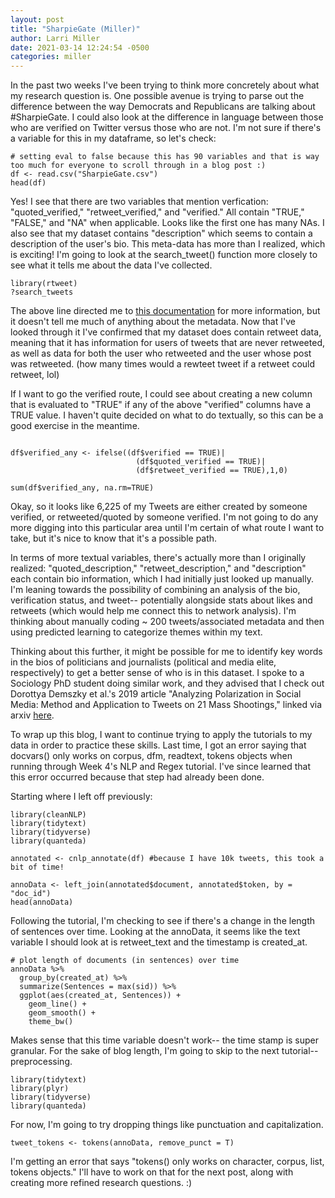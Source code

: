 ```yaml
---
layout: post
title: "SharpieGate (Miller)"
author: Larri Miller
date: 2021-03-14 12:24:54 -0500
categories: miller
---
```



In the past two weeks I've been trying to think more concretely about what my research question is. One possible avenue is trying to parse out the difference between the way Democrats and Republicans are talking about \#SharpieGate. I could also look at the difference in language between those who are verified on Twitter versus those who are not. I'm not sure if there's a variable for this in my dataframe, so let's check:

```{r eval = FALSE}
# setting eval to false because this has 90 variables and that is way too much for everyone to scroll through in a blog post :)
df <- read.csv("SharpieGate.csv")
head(df)
```

Yes! I see that there are two variables that mention verfication: "quoted_verified," "retweet_verified," and "verified." All contain "TRUE," "FALSE," and "NA" when applicable. Looks like the first one has many NAs. I also see that my dataset contains "description" which seems to contain a description of the user's bio. This meta-data has more than I realized, which is exciting! I'm going to look at the search_tweet() function more closely to see what it tells me about the data I've collected.

```{r eval=FALSE}
library(rtweet)
?search_tweets
```

The above line directed me to [this documentation](https://developer.twitter.com/en/docs/twitter-api/v1/tweets/search/api-reference/get-search-tweets) for more information, but it doesn't tell me much of anything about the metadata. Now that I've looked through it I've confirmed that my dataset does contain retweet data, meaning that it has information for users of tweets that are never retweeted, as well as data for both the user who retweeted and the user whose post was retweeted. (how many times would a rewteet tweet if a retweet could retweet, lol)

If I want to go the verified route, I could see about creating a new column that is evaluated to "TRUE" if any of the above "verified" columns have a TRUE value. I haven't quite decided on what to do textually, so this can be a good exercise in the meantime.

```{r eval=FALSE}

df$verified_any <- ifelse((df$verified == TRUE)|
                            (df$quoted_verified == TRUE)|
                            (df$retweet_verified == TRUE),1,0)

sum(df$verified_any, na.rm=TRUE)
```

Okay, so it looks like 6,225 of my Tweets are either created by someone verified, or retweeted/quoted by someone verified. I'm not going to do any more digging into this particular area until I'm certain of what route I want to take, but it's nice to know that it's a possible path.

In terms of more textual variables, there's actually more than I originally realized: "quoted_description," "retweet_description," and "description" each contain bio information, which I had initially just looked up manually. I'm leaning towards the possibility of combining an analysis of the bio, verification status, and tweet-- potentially alongside stats about likes and retweets (which would help me connect this to network analysis). I'm thinking about manually coding ~ 200 tweets/associated metadata and then using predicted learning to categorize themes within my text.

Thinking about this further, it might be possible for me to identify key words in the bios of politicians and journalists (political and media elite, respectively) to get a better sense of who is in this dataset. I spoke to a Sociology PhD student doing similar work, and they advised that I check out Dorottya Demszky et al.'s 2019 article "Analyzing Polarization in Social Media: Method and Application to Tweets on 21 Mass Shootings," linked via arxiv [here](https://arxiv.org/abs/1904.01596).

To wrap up this blog, I want to continue trying to apply the tutorials to my data in order to practice these skills. Last time, I got an error saying that docvars() only works on corpus, dfm, readtext, tokens objects when running through Week 4's NLP and Regex tutorial. I've since learned that this error occurred because that step had already been done. 

Starting where I left off previously:
```{r eval=FALSE}
library(cleanNLP)
library(tidytext)
library(tidyverse)
library(quanteda)

annotated <- cnlp_annotate(df) #because I have 10k tweets, this took a bit of time!

annoData <- left_join(annotated$document, annotated$token, by = "doc_id")
head(annoData)
```
Following the tutorial, I'm checking to see if there's a change in the length of sentences over time. Looking at the annoData, it seems like the text variable I should look at is retweet_text and the timestamp is created_at.
```{r eval = FALSE}
# plot length of documents (in sentences) over time
annoData %>% 
  group_by(created_at) %>% 
  summarize(Sentences = max(sid)) %>%
  ggplot(aes(created_at, Sentences)) +
    geom_line() +
    geom_smooth() +
    theme_bw()
```

Makes sense that this time variable doesn't work-- the time stamp is super granular. For the sake of blog length, I'm going to skip to the next tutorial-- preprocessing.

```{r}
library(tidytext)
library(plyr)
library(tidyverse)
library(quanteda)
```

For now, I'm going to try dropping things like punctuation and capitalization.
```{r eval = FALSE}
tweet_tokens <- tokens(annoData, remove_punct = T)
```
I'm getting an error that says "tokens() only works on character, corpus, list, tokens objects." I'll have to work on that for the next post, along with creating more refined research questions. :)


